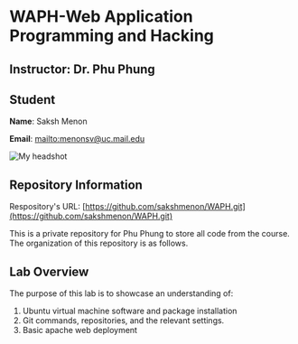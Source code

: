 # WAPH-Web Application Programming and Hacking

## Instructor: Dr. Phu Phung

## Student

**Name**: Saksh Menon

**Email**: [mailto:menonsv@uc.mail.edu](menonsv@uc.mail.edu)

![My headshot](https://github.com/sakshmenon/waph-sakshmenon/blob/main/Pics/headshot.png)

## Repository Information

Respository's URL: [https://github.com/sakshmenon/WAPH.git](https://github.com/sakshmenon/WAPH.git)

This is a private repository for Phu Phung to store all code from the course. The organization of this repository is as follows.

## Lab Overview

The purpose of this lab is to showcase an understanding of:
1. Ubuntu virtual machine software and package installation
2. Git commands, repositories, and the relevant settings.
3. Basic apache web deployment
